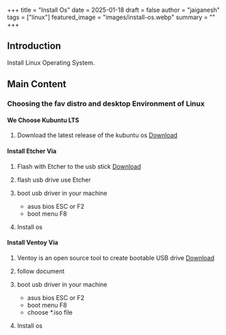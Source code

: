 +++
title = "Install Os"
date = 2025-01-18
draft = false
author = "jaiganesh"
tags = ["linux"]
featured_image = "images/install-os.webp"
summary = ""
+++

## Introduction

Install Linux Operating System.

## Main Content

### Choosing the fav distro and desktop Environment of Linux

#### We Choose Kubuntu LTS

1. Download the latest release of the kubuntu os
[Download](https://kubuntu.org/getkubuntu/)

#### Install Etcher Via

1. Flash with Etcher to the usb stick
[Download](https://etcher.balena.io/#download-etcher)

1. flash usb drive use Etcher

1. boot usb driver in your machine
    - asus bios ESC or F2
    - boot menu F8

1. Install os

#### Install Ventoy Via

1. Ventoy is an open source tool to create bootable USB drive
[Download](https://www.ventoy.net/en/download.html)

1. follow document 

1. boot usb driver in your machine
    - asus bios ESC or F2
    - boot menu F8
    - choose *.iso file
    
1. Install os